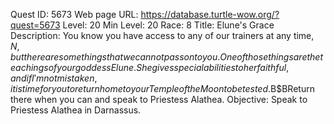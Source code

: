 Quest ID: 5673
Web page URL: https://database.turtle-wow.org/?quest=5673
Level: 20
Min Level: 20
Race: 8
Title: Elune's Grace
Description: You know you have access to any of our trainers at any time, $N, but there are some things that we cannot pass on to you. One of those things are the teachings of your goddess Elune. She gives special abilities to her faithful, and if I'm not mistaken, it is time for you to return home to your Temple of the Moon to be tested.$B$BReturn there when you can and speak to Priestess Alathea.
Objective: Speak to Priestess Alathea in Darnassus.
